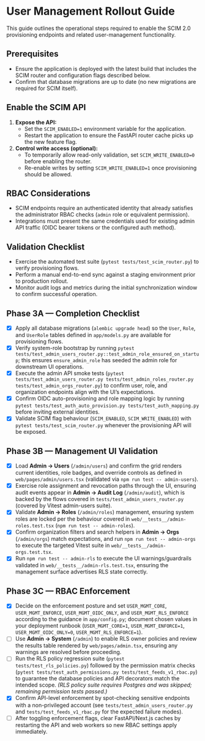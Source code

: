# User Management Rollout Guide

This guide outlines the operational steps required to enable the SCIM 2.0
provisioning endpoints and related user-management functionality.

## Prerequisites

* Ensure the application is deployed with the latest build that includes the
  SCIM router and configuration flags described below.
* Confirm that database migrations are up to date (no new migrations are
  required for SCIM itself).

## Enable the SCIM API

1. **Expose the API:**
   * Set the `SCIM_ENABLED=1` environment variable for the application.
   * Restart the application to ensure the FastAPI router cache picks up the
     new feature flag.
2. **Control write access (optional):**
   * To temporarily allow read-only validation, set `SCIM_WRITE_ENABLED=0`
     before enabling the router.
   * Re-enable writes by setting `SCIM_WRITE_ENABLED=1` once provisioning
     should be allowed.

## RBAC Considerations

* SCIM endpoints require an authenticated identity that already satisfies the
  administrator RBAC checks (`admin` role or equivalent permission).
* Integrations must present the same credentials used for existing admin API
  traffic (OIDC bearer tokens or the configured auth method).

## Validation Checklist

* Exercise the automated test suite (`pytest tests/test_scim_router.py`) to
  verify provisioning flows.
* Perform a manual end-to-end sync against a staging environment prior to
  production rollout.
* Monitor audit logs and metrics during the initial synchronization window to
  confirm successful operation.

## Phase 3A — Completion Checklist

- [x] Apply all database migrations (`alembic upgrade head`) so the `User`,
  `Role`, and `UserRole` tables defined in `app/models.py` are available for
  provisioning flows.
- [x] Verify system-role bootstrap by running
  `pytest tests/test_admin_users_router.py::test_admin_role_ensured_on_startup`;
  this ensures `ensure_admin_role` has seeded the admin role for downstream UI
  operations.
- [x] Execute the admin API smoke tests
  (`pytest tests/test_admin_users_router.py tests/test_admin_roles_router.py
  tests/test_admin_orgs_router.py`) to confirm user, role, and organization
  endpoints align with the UI’s expectations.
- [x] Confirm OIDC auto-provisioning and role mapping logic by running
  `pytest tests/test_auth_auto_provision.py tests/test_auth_mapping.py` before
  inviting external identities.
- [x] Validate SCIM flag behaviour (`SCIM_ENABLED`, `SCIM_WRITE_ENABLED`) with
  `pytest tests/test_scim_router.py` whenever the provisioning API will be
  exposed.

## Phase 3B — Management UI Validation

- [x] Load **Admin → Users** (`/admin/users`) and confirm the grid renders
  current identities, role badges, and override controls as defined in
  `web/pages/admin/users.tsx` (validated via `npm run test -- admin-users`).
- [x] Exercise role assignment and revocation paths through the UI, ensuring
  audit events appear in **Admin → Audit Log** (`/admin/audit`), which is backed
  by the flows covered in `tests/test_admin_users_router.py` (covered by Vitest
  admin-users suite).
- [x] Validate **Admin → Roles** (`/admin/roles`) management, ensuring system
  roles are locked per the behaviour covered in
  `web/__tests__/admin-roles.test.tsx` (`npm run test -- admin-roles`).
- [x] Confirm organization filters and search helpers in **Admin → Orgs**
  (`/admin/orgs`) match expectations, and run `npm run test -- admin-orgs` to
  execute the targeted Vitest suite in `web/__tests__/admin-orgs.test.tsx`.
- [x] Run `npm run test -- admin-rls` to execute the UI warnings/guardrails
  validated in `web/__tests__/admin-rls.test.tsx`, ensuring the management
  surface advertises RLS state correctly.

## Phase 3C — RBAC Enforcement

- [x] Decide on the enforcement posture and set `USER_MGMT_CORE`,
  `USER_MGMT_ENFORCE`, `USER_MGMT_OIDC_ONLY`, and `USER_MGMT_RLS_ENFORCE`
  according to the guidance in `app/config.py`; document chosen values in your
  deployment runbook (`USER_MGMT_CORE=1`, `USER_MGMT_ENFORCE=1`,
  `USER_MGMT_OIDC_ONLY=0`, `USER_MGMT_RLS_ENFORCE=1`).
- [ ] Use **Admin → System** (`/admin`) to enable RLS owner policies and review
  the results table rendered by `web/pages/admin.tsx`, ensuring any warnings are
  resolved before proceeding.
- [ ] Run the RLS policy regression suite (`pytest tests/test_rls_policies.py`)
  followed by the permission matrix checks (`pytest
  tests/test_auth_permissions.py tests/test_feeds_v1_rbac.py`) to guarantee the
  database policies and API decorators match the intended scope. *(RLS policy
  suite requires Postgres and was skipped; remaining permission tests passed.)*
- [x] Confirm API-level enforcement by spot-checking sensitive endpoints with a
  non-privileged account (see `tests/test_admin_users_router.py` and
  `tests/test_feeds_v1_rbac.py` for the expected failure modes).
- [ ] After toggling enforcement flags, clear FastAPI/Next.js caches by
  restarting the API and web workers so new RBAC settings apply immediately.

